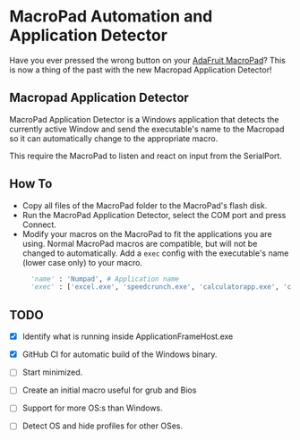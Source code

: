 # MacroPad Automation and Application Detector

Have you ever pressed the wrong button on your [AdaFruit MacroPad](https://www.adafruit.com/product/5128)?
This is now a thing of the past with the new Macropad Application Detector!

## Macropad Application Detector

MacroPad Application Detector is a Windows application that detects
the currently active Window and send the executable's name to the Macropad
so it can automatically change to the appropriate macro.

This require the MacroPad to listen and react on input from
the SerialPort.

## How To

* Copy all files of the MacroPad folder to the MacroPad's flash disk.
* Run the MacroPad Application Detector, select the COM port and press Connect.
* Modify your macros on the MacroPad to fit the applications you are using.
  Normal MacroPad macros are compatible, but will not be changed to automatically.
  Add a ```exec``` config with the executable's name (lower case only) to your macro.
  ```python
    'name' : 'Numpad', # Application name
    'exec' : ['excel.exe', 'speedcrunch.exe', 'calculatorapp.exe', 'calculator.exe'], # Executable names
  ```

## TODO
- [x] Identify what is running inside ApplicationFrameHost.exe
- [x] GitHub CI for automatic build of the Windows binary.
- [ ] Start minimized.
- [ ] Create an initial macro useful for grub and Bios
- [ ] Support for more OS:s than Windows.
- [ ] Detect OS and hide profiles for other OSes.

